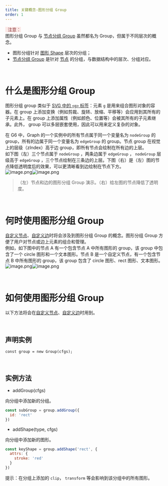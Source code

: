 ```yaml
---
title: 关键概念-图形分组 Group
order: 1
---
```


<span style="background-color: rgb(251, 233, 231); color: rgb(139, 53, 56)"> &nbsp;&nbsp;注意：</span>
<br />图形分组 Group 与 [节点分组 Group](https://www.yuque.com/antv/g6/inxeg8) 虽然都名为 Group，但属于不同层次的概念。

- 图形分组针对 [图形 Shape](https://www.yuque.com/antv/g6/shape-crycle) 层次的分组；
- [节点分组 Group](https://www.yuque.com/antv/g6/inxeg8) 是针对 [节点](https://www.yuque.com/antv/g6/internal-node) 的分组，与数据结构中的层次、分组对应。

<a name="vnARN"></a>
<br />
# 什么是图形分组 Group
图形分组 group 类似于 [SVG 中的 ](https://developer.mozilla.org/zh-CN/docs/Web/SVG/Element/g)[`<g>`](https://developer.mozilla.org/zh-CN/docs/Web/SVG/Element/g)[ 标签](https://developer.mozilla.org/zh-CN/docs/Web/SVG/Element/g)：元素 `g` 是用来组合图形对象的容器。在 group 上添加变换（例如剪裁、旋转、放缩、平移等）会应用到其所有的子元素上。在 group 上添加属性（例如颜色、位置等）会被其所有的子元素继承。此外， group 可以多层嵌套使用，因此可以用来定义复杂的对象。

在 G6 中，Graph 的一个实例中的所有节点属于同一个变量名为 `nodeGroup` 的 group，所有的边属于同一个变量名为 `edgeGroup` 的 group。节点 group 在视觉上的层级（zIndex）高于边 group，即所有节点会绘制在所有边的上层。<br />如下图（左）三个节点属于 `nodeGroup`  ，两条边属于 `edgeGroup` ， `nodeGroup` 层级高于 `edgeGroup` ，三个节点绘制在三条边的上层。下图（右）是（左）图的节点降低透明度后的效果，可以更清晰看到边绘制在节点下方。<br />![image.png](https://cdn.nlark.com/yuque/0/2019/png/156681/1571022038208-ed60e526-4024-4296-a701-10baf12c1a96.png#align=left&display=inline&height=49&name=image.png&originHeight=98&originWidth=234&search=&size=11663&status=done&width=117)![image.png](https://cdn.nlark.com/yuque/0/2019/png/156681/1571022296480-7e52e970-eaf6-457c-a36e-bbe736f201d3.png#align=left&display=inline&height=39&name=image.png&originHeight=78&originWidth=228&search=&size=11263&status=done&width=114)
> （左）节点和边的图形分组 Group 演示。（右）给左图的节点降低了透明度。


<a name="HIj1j"></a>
<br />
# 何时使用图形分组 Group
[自定义节点](https://www.yuque.com/antv/g6/self-node)、[自定义边](https://www.yuque.com/antv/g6/self-edge)时将会涉及到图形分组 Group 的概念。图形分组 Group 方便了用户对节点或边上元素的组合和管理。<br />例如，如下图中的节点 A 有一个包含节点 A 中所有图形的 group，该 group 中包含了一个 circle 图形和一个文本图形。节点 B 是一个自定义节点，有一个包含节点 B 中所有图形的 group，该 group 包含了 circle 图形、rect 图形、文本图形。<br />![image.png](https://cdn.nlark.com/yuque/0/2019/png/156681/1571022867752-327b0c7e-6794-4e13-89d0-12f0639ca02b.png#align=left&display=inline&height=51&name=image.png&originHeight=102&originWidth=100&search=&size=8111&status=done&width=50)![image.png](https://cdn.nlark.com/yuque/0/2019/png/156681/1571023091514-246a313d-1018-43f8-b8c2-f830d4756df1.png#align=left&display=inline&height=56&name=image.png&originHeight=112&originWidth=104&search=&size=10499&status=done&width=52)

<a name="8iKCK"></a>
<br />
# 如何使用图形分组 Group
以下方法将会在[自定义节点](https://www.yuque.com/antv/g6/self-node)、[自定义边](https://www.yuque.com/antv/g6/self-edge)时用到。

<a name="ysaTR"></a>
<br />
## 声明实例
```
const group = new Group(cfgs);
```

<a name="AtpFD"></a>
<br />
## 实例方法

- addGroup(cfgs)

向分组中添加新的分组。

```javascript
const subGroup = group.addGroup({
  id: 'rect'
})
```

- addShape(type, cfgs)

向分组中添加新的图形。

```javascript
const keyShape = group.addShape('rect', {
  attrs: {
  	stroke: 'red'
  }
})
```


提示：在分组上添加的 `clip`， `transform` 等会影响到该分组中的所有图形。
